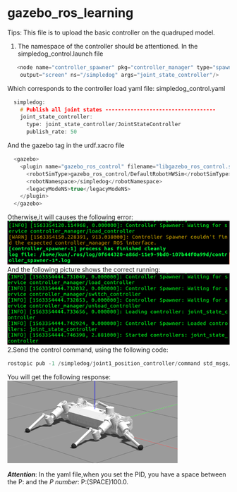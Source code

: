 # gazebo_ros_learning
Tips: This file is to upload the basic controller on the quadruped model.

1. The namespace of the controller should be attentioned.
   In the simpledog_control.launch file

```cpp
   <node name="controller_spawner" pkg="controller_manager" type="spawner" respawn="false"
 	output="screen" ns="/simpledog" args="joint_state_controller"/>
  ```
Which corresponds to the controller load yaml file: simpledog_control.yaml

```cpp
  simpledog:
    # Publish all joint states -----------------------------------
    joint_state_controller:
      type: joint_state_controller/JointStateController
      publish_rate: 50
  ```
  And the gazebo tag in the urdf.xacro file
```cpp
  <gazebo>
    <plugin name="gazebo_ros_control" filename="libgazebo_ros_control.so">
      <robotSimType>gazebo_ros_control/DefaultRobotHWSim</robotSimType>
      <robotNamespace>/simpledog</robotNamespace>
      <legacyModeNS>true</legacyModeNS>
    </plugin>
  </gazebo>
  ```
  Otherwise,it will causes the following error:
  ![controller_ns_error](images/2019/07/controller-ns-error.png)    
  And the following picture shows the correct running:    
  ![Correct_running](images/2019/07/correct-running.png)    
2.Send the control command, using the following code:
```c++
rostopic pub -1 /simpledog/joint1_position_controller/command std_msgs/Float64 "data: 2.5"
```
You will get the following response:     
![gazebo_response](images/2019/07/gazebo-response.png)    

_**Attention**_: In the yaml file,when you set the PID, you have a space between the P: and the _P number_: P:(SPACE)100.0.
